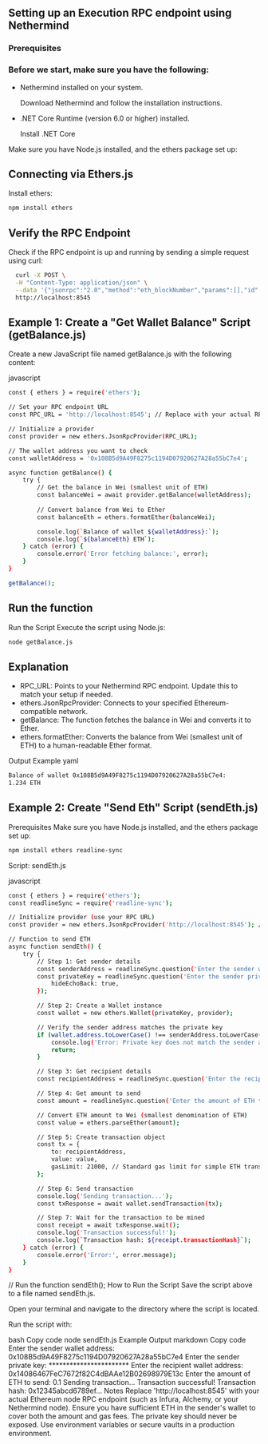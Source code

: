 ## Setting up an Execution RPC endpoint using Nethermind 

### Prerequisites
### Before we start, make sure you have the following:

- Nethermind installed on your system.

     Download Nethermind and follow the installation instructions.
- .NET Core Runtime (version 6.0 or higher) installed.

     Install .NET Core

Make sure you have Node.js installed, and the ethers package set up:

## Connecting via Ethers.js

Install ethers:
```bash
npm install ethers
```


  ## Verify the RPC Endpoint

  Check if the RPC endpoint is up and running by sending a simple request using curl:

```bash
  curl -X POST \
  -H "Content-Type: application/json" \
  --data '{"jsonrpc":"2.0","method":"eth_blockNumber","params":[],"id":1}' \
  http://localhost:8545
```


## Example 1: Create a "Get Wallet Balance" Script (getBalance.js)

Create a new JavaScript file named getBalance.js with the following content:

javascript

```bash
const { ethers } = require('ethers');

// Set your RPC endpoint URL
const RPC_URL = 'http://localhost:8545'; // Replace with your actual RPC URL if different

// Initialize a provider
const provider = new ethers.JsonRpcProvider(RPC_URL);

// The wallet address you want to check
const walletAddress = '0x108B5d9A49F8275c1194D07920627A28a55bC7e4';

async function getBalance() {
    try {
        // Get the balance in Wei (smallest unit of ETH)
        const balanceWei = await provider.getBalance(walletAddress);
        
        // Convert balance from Wei to Ether
        const balanceEth = ethers.formatEther(balanceWei);

        console.log(`Balance of wallet ${walletAddress}:`);
        console.log(`${balanceEth} ETH`);
    } catch (error) {
        console.error('Error fetching balance:', error);
    }
}

getBalance();
```

## Run the function

Run the Script
Execute the script using Node.js:

```bash
node getBalance.js
```

## Explanation
* RPC_URL: Points to your Nethermind RPC endpoint. Update this to match your setup if needed.
* ethers.JsonRpcProvider: Connects to your specified Ethereum-compatible network.
* getBalance: The function fetches the balance in Wei and converts it to Ether.
* ethers.formatEther: Converts the balance from Wei (smallest unit of ETH) to a human-readable Ether format.

Output Example
yaml
```bash
Balance of wallet 0x108B5d9A49F8275c1194D07920627A28a55bC7e4:
1.234 ETH
```

## Example 2: Create "Send Eth" Script (sendEth.js)
Prerequisites
Make sure you have Node.js installed, and the ethers package set up:

```bash
npm install ethers readline-sync
```


Script: sendEth.js

javascript

```bash
const { ethers } = require('ethers');
const readlineSync = require('readline-sync');

// Initialize provider (use your RPC URL)
const provider = new ethers.JsonRpcProvider('http://localhost:8545'); // Replace with your RPC endpoint

// Function to send ETH
async function sendEth() {
    try {
        // Step 1: Get sender details
        const senderAddress = readlineSync.question('Enter the sender wallet address: ');
        const privateKey = readlineSync.question('Enter the sender private key: ', {
            hideEchoBack: true,
        });

        // Step 2: Create a Wallet instance
        const wallet = new ethers.Wallet(privateKey, provider);

        // Verify the sender address matches the private key
        if (wallet.address.toLowerCase() !== senderAddress.toLowerCase()) {
            console.log('Error: Private key does not match the sender address.');
            return;
        }

        // Step 3: Get recipient details
        const recipientAddress = readlineSync.question('Enter the recipient wallet address: ');

        // Step 4: Get amount to send
        const amount = readlineSync.question('Enter the amount of ETH to send: ');

        // Convert ETH amount to Wei (smallest denomination of ETH)
        const value = ethers.parseEther(amount);

        // Step 5: Create transaction object
        const tx = {
            to: recipientAddress,
            value: value,
            gasLimit: 21000, // Standard gas limit for simple ETH transfer
        };

        // Step 6: Send transaction
        console.log('Sending transaction...');
        const txResponse = await wallet.sendTransaction(tx);

        // Step 7: Wait for the transaction to be mined
        const receipt = await txResponse.wait();
        console.log('Transaction successful!');
        console.log(`Transaction hash: ${receipt.transactionHash}`);
    } catch (error) {
        console.error('Error:', error.message);
    }
}
```

// Run the function
sendEth();
How to Run the Script
Save the script above to a file named sendEth.js.

Open your terminal and navigate to the directory where the script is located.

Run the script with:

bash
Copy code
node sendEth.js
Example Output
markdown
Copy code
Enter the sender wallet address: 0x108B5d9A49F8275c1194D07920627A28a55bC7e4
Enter the sender private key: ***********************
Enter the recipient wallet address: 0x14086467FeC7672f82C4dBAAe12B02698979E13c
Enter the amount of ETH to send: 0.1
Sending transaction...
Transaction successful!
Transaction hash: 0x12345abcd6789ef...
Notes
Replace 'http://localhost:8545' with your actual Ethereum node RPC endpoint (such as Infura, Alchemy, or your Nethermind node).
Ensure you have sufficient ETH in the sender's wallet to cover both the amount and gas fees.
The private key should never be exposed. Use environment variables or secure vaults in a production environment.
